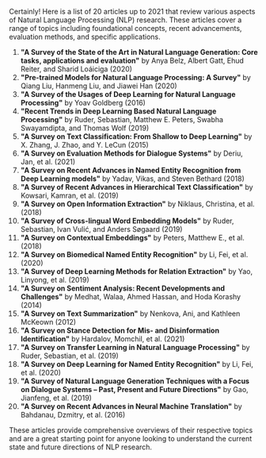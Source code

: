 Certainly! Here is a list of 20 articles up to 2021 that review various aspects of Natural Language Processing (NLP) research. These articles cover a range of topics including foundational concepts, recent advancements, evaluation methods, and specific applications.

1. **"A Survey of the State of the Art in Natural Language Generation: Core tasks, applications and evaluation"** by Anya Belz, Albert Gatt, Ehud Reiter, and Sharid Loáiciga (2020)
2. **"Pre-trained Models for Natural Language Processing: A Survey"** by Qiang Liu, Hanmeng Liu, and Jiawei Han (2020)
3. **"A Survey of the Usages of Deep Learning for Natural Language Processing"** by Yoav Goldberg (2016)
4. **"Recent Trends in Deep Learning Based Natural Language Processing"** by Ruder, Sebastian, Matthew E. Peters, Swabha Swayamdipta, and Thomas Wolf (2019)
5. **"A Survey on Text Classification: From Shallow to Deep Learning"** by X. Zhang, J. Zhao, and Y. LeCun (2015)
6. **"A Survey on Evaluation Methods for Dialogue Systems"** by Deriu, Jan, et al. (2021)
7. **"A Survey on Recent Advances in Named Entity Recognition from Deep Learning models"** by Yadav, Vikas, and Steven Bethard (2018)
8. **"A Survey of Recent Advances in Hierarchical Text Classification"** by Kowsari, Kamran, et al. (2019)
9. **"A Survey on Open Information Extraction"** by Niklaus, Christina, et al. (2018)
10. **"A Survey of Cross-lingual Word Embedding Models"** by Ruder, Sebastian, Ivan Vulić, and Anders Søgaard (2019)
11. **"A Survey on Contextual Embeddings"** by Peters, Matthew E., et al. (2018)
12. **"A Survey on Biomedical Named Entity Recognition"** by Li, Fei, et al. (2020)
13. **"A Survey of Deep Learning Methods for Relation Extraction"** by Yao, Linyong, et al. (2019)
14. **"A Survey on Sentiment Analysis: Recent Developments and Challenges"** by Medhat, Walaa, Ahmed Hassan, and Hoda Korashy (2014)
15. **"A Survey on Text Summarization"** by Nenkova, Ani, and Kathleen McKeown (2012)
16. **"A Survey on Stance Detection for Mis- and Disinformation Identification"** by Hardalov, Momchil, et al. (2021)
17. **"A Survey on Transfer Learning in Natural Language Processing"** by Ruder, Sebastian, et al. (2019)
18. **"A Survey on Deep Learning for Named Entity Recognition"** by Li, Fei, et al. (2020)
19. **"A Survey of Natural Language Generation Techniques with a Focus on Dialogue Systems – Past, Present and Future Directions"** by Gao, Jianfeng, et al. (2019)
20. **"A Survey on Recent Advances in Neural Machine Translation"** by Bahdanau, Dzmitry, et al. (2016)

These articles provide comprehensive overviews of their respective topics and are a great starting point for anyone looking to understand the current state and future directions of NLP research.